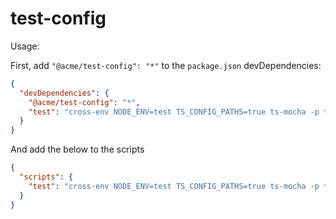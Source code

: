 # test-config

Usage:

First, add `"@acme/test-config": "*"` to the `package.json` devDependencies:

```json
{
  "devDependencies": {
    "@acme/test-config": "*",
    "test": "cross-env NODE_ENV=test TS_CONFIG_PATHS=true ts-mocha -p tsconfig.json ./**/*.test.ts --parallel --timeout 30000"
  }
}
```

And add the below to the scripts

```json
{
  "scripts": {
    "test": "cross-env NODE_ENV=test TS_CONFIG_PATHS=true ts-mocha -p tsconfig.json ./**/*.test.ts --parallel --timeout 30000"
  }
}
```
